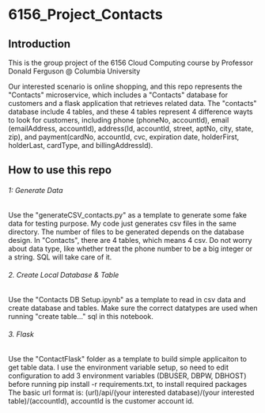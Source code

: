 # 6156_Project_Contacts
## Introduction
This is the group project of the 6156 Cloud Computing course by Professor Donald Ferguson @ Columbia University

Our interested scenario is online shopping, and this repo represents the "Contacts" microservice, which includes a "Contacts" database for customers and a flask
application that retrieves related data. The "contacts" database include 4 tables, and these 4 tables represent 4 difference wayts to look for customers, including
phone (phoneNo, accountId), email (emailAddress, accountId), address(Id, accountId, street, aptNo, city, state, zip), and payment(cardNo, accountId, cvc,
expiration date, holderFirst, holderLast, cardType, and billingAddressId).

## How to use this repo
###### 1: Generate Data
Use the "generateCSV_contacts.py" as a template to generate some fake data for testing purpose. My code just generates csv files in the same directory. The number of 
files to be generated depends on the database design. In "Contacts", there are 4 tables, which means 4 csv. Do not worry about data type, like whether treat
the phone number to be a big integer or a string. SQL will take care of it.

###### 2. Create Local Database & Table
Use the "Contacts DB Setup.ipynb" as a template to read in csv data and create database and tables. Make sure the correct datatypes are used when running "create 
table..." sql in this notebook. 

###### 3. Flask 
Use the "ContactFlask" folder as a template to build simple applicaiton to get table data. 
I use the environment variable setup, so need to edit configuration to add 3 environment variables (DBUSER, DBPW, DBHOST) before running
pip install -r requirements.txt, to install required packages 
The basic url format is:   (url)/api/(your interested database)/(your interested table)/(accountId), accountId is the customer account id. 

